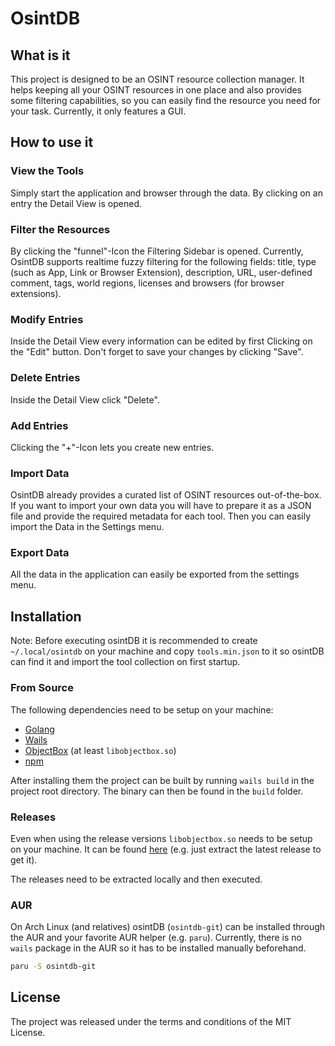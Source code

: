 # OsintDB #

## What is it ##

This project is designed to be an OSINT resource collection manager. It helps keeping all your OSINT resources in one
place and also provides some filtering capabilities, so you can easily find the resource you need for your task.
Currently, it only features a GUI.

## How to use it ##

### View the Tools ###

Simply start the application and browser through the data. By clicking on an entry the Detail View is opened.

### Filter the Resources ###

By clicking the "funnel"-Icon the Filtering Sidebar is opened. Currently, OsintDB supports realtime fuzzy filtering for
the following fields: title, type (such as App, Link or Browser Extension), description, URL, user-defined comment,
tags, world regions, licenses and browsers (for browser extensions).

### Modify Entries ###

Inside the Detail View every information can be edited by first Clicking on the "Edit" button. Don't forget to save your
changes by clicking "Save".

### Delete Entries ###

Inside the Detail View click "Delete". 

### Add Entries ###

Clicking the "+"-Icon lets you create new entries.

### Import Data ####

OsintDB already provides a curated list of OSINT resources out-of-the-box. If you want to import your own data you will
have to prepare it as a JSON file and provide the required metadata for each tool. Then you can easily import the Data
in the Settings menu.

### Export Data ###

All the data in the application can easily be exported from the settings menu.
  
## Installation ##

Note: Before executing osintDB it is recommended to create `~/.local/osintdb` on your machine and copy `tools.min.json`
to it so osintDB can find it and import the tool collection on first startup.

### From Source ###

The following dependencies need to be setup on your machine:

- [Golang](https://golang.org/)
- [Wails](https://wails.app/)  
- [ObjectBox](https://objectbox.io/) (at least `libobjectbox.so`)
- [npm](https://www.npmjs.com/) 

After installing them the project can be built by running `wails build` in the project root directory. The binary can
then be found in the `build` folder.

### Releases ###

Even when using the release versions `libobjectbox.so` needs to be setup on your machine. It can be
found [here](https://github.com/objectbox/objectbox-c) (e.g. just extract the latest release to get it).

The releases need to be extracted locally and then executed.

### AUR ###

On Arch Linux (and relatives) osintDB (`osintdb-git`) can be installed through the AUR and your favorite AUR helper (e.g. `paru`).
Currently, there is no `wails` package in the AUR so it has to be installed manually beforehand.

```sh
paru -S osintdb-git
```

## License ##

The project was released under the terms and conditions of the MIT License.
